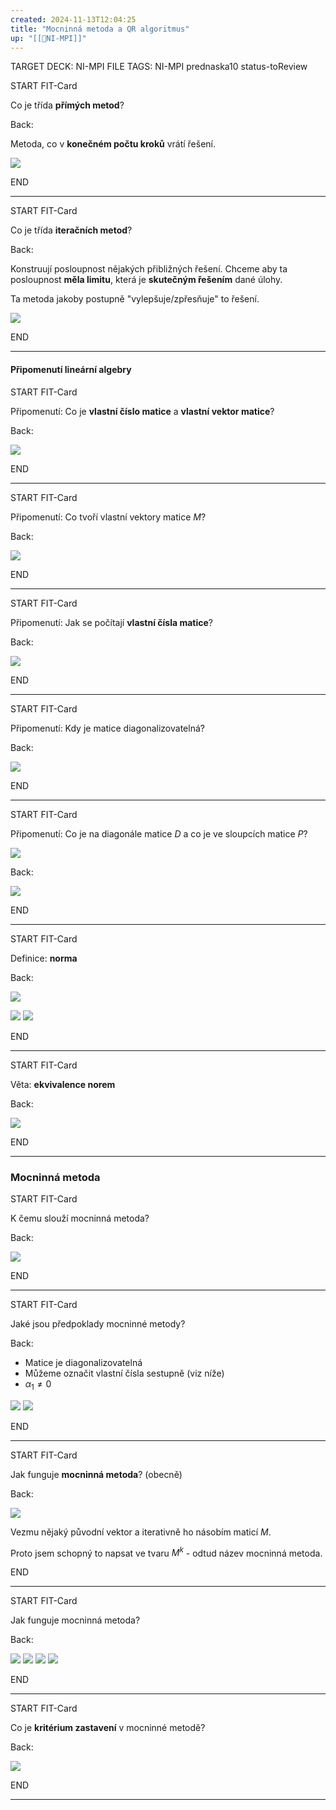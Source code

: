 ```yaml
---
created: 2024-11-13T12:04:25
title: "Mocninná metoda a QR algoritmus"
up: "[[📖NI-MPI]]"
---
```


TARGET DECK: NI-MPI
FILE TAGS: NI-MPI prednaska10 status-toReview


START
FIT-Card

Co je třída **přímých metod**?

Back:

Metoda, co v **konečném počtu kroků** vrátí řešení.

<!-- DetailInfoStart -->
![](../../Assets/Pasted%20image%2020241113120616.png)
<!-- DetailInfoEnd -->

<!--ID: 1735205749467-->
END

---


START
FIT-Card

Co je třída **iteračních metod**?

Back:

Konstruují posloupnost nějakých přibližných řešení. Chceme aby ta posloupnost **měla limitu**, která je **skutečným řešením** dané úlohy.

Ta metoda jakoby postupně "vylepšuje/zpřesňuje" to řešení.

<!-- DetailInfoStart -->
![](../../Assets/Pasted%20image%2020241113120820.png)
<!-- DetailInfoEnd -->

<!--ID: 1735205749469-->
END

---

#### Připomenutí lineární algebry


START
FIT-Card

Připomenutí: Co je **vlastní číslo matice** a **vlastní vektor matice**?

Back:

![](../../Assets/Pasted%20image%2020241113120949.png)
<!--ID: 1735205749472-->
END

---


START
FIT-Card

Připomenutí: Co tvoří vlastní vektory matice $M$?

Back:

![](../../Assets/Pasted%20image%2020241113121014.png)
<!--ID: 1735205749474-->
END

---


START
FIT-Card

Připomenutí: Jak se počítají **vlastní čísla matice**?

Back:

![](../../Assets/Pasted%20image%2020241113122213.png)
<!--ID: 1735205749477-->
END

---


START
FIT-Card

Připomenutí: Kdy je matice diagonalizovatelná?

Back:

![](../../Assets/Pasted%20image%2020241113122403.png)
<!--ID: 1735205749479-->
END

---


START
FIT-Card

Připomenutí: Co je na diagonále matice $D$ a co je ve sloupcích matice $P$?

![](../../Assets/Pasted%20image%2020241113122403.png)

Back:

![](../../Assets/Pasted%20image%2020241113122552.png)
<!--ID: 1735205749485-->
END

---


START
FIT-Card

Definice: **norma**

Back:

![](../../Assets/Pasted%20image%2020241113122701.png)

<!-- ExampleStart -->
![](../../Assets/Pasted%20image%2020241113122707.png)
![](../../Assets/Pasted%20image%2020241113122815.png)
<!-- ExampleEnd -->
<!--ID: 1735205749489-->
END

---


START
FIT-Card

Věta: **ekvivalence norem**

Back:

![](../../Assets/Pasted%20image%2020241113122842.png)
<!--ID: 1735205749491-->
END

---

### Mocninná metoda

START
FIT-Card

K čemu slouží mocninná metoda?

Back:

![](../../Assets/Pasted%20image%2020241113123136.png)
<!--ID: 1735205749494-->
END

---


START
FIT-Card

Jaké jsou předpoklady mocninné metody?

Back:

- Matice je diagonalizovatelná
- Můžeme označit vlastní čísla sestupně (viz níže)
- $\alpha_1 \neq 0$

![](../../Assets/Pasted%20image%2020241113123241.png)
![](../../Assets/Pasted%20image%2020241113123834.png)
<!--ID: 1735205749497-->
END

---


START
FIT-Card

Jak funguje **mocninná metoda**? (obecně)

Back:

![](../../Assets/Pasted%20image%2020241113123657.png)

<!-- InformallySaidStart -->
Vezmu nějaký původní vektor a iterativně ho násobím maticí $M$.

Proto jsem schopný to napsat ve tvaru $M^k$ - odtud název mocninná metoda.
<!-- InformallySaidEnd -->

<!--ID: 1735205749499-->
END

---


START
FIT-Card

Jak funguje mocninná metoda?

Back:


![](../../Assets/Pasted%20image%2020241113125152.png)
![](../../Assets/Pasted%20image%2020241113125159.png)
![](../../Assets/Pasted%20image%2020241113125205.png)
![](../../Assets/Pasted%20image%2020241113125211.png)

<!--ID: 1735205749502-->
END

---


START
FIT-Card

Co je **kritérium zastavení** v mocninné metodě?

Back:

![](../../Assets/Pasted%20image%2020241113125232.png)
<!--ID: 1735205749504-->
END

---
